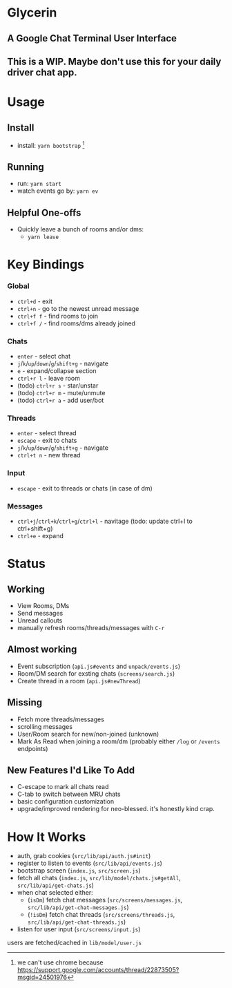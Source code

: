 # Glycerin

## A Google Chat Terminal User Interface

## This is a WIP. Maybe don't use this for your daily driver chat app.

# Usage

## Install

- install: `yarn bootstrap` [^1]

## Running

- run: `yarn start`
- watch events go by: `yarn ev`

## Helpful One-offs

- Quickly leave a bunch of rooms and/or dms:
  - `yarn leave`

# Key Bindings

### Global

- `ctrl+d` - exit
- `ctrl+n` - go to the newest unread message
- `ctrl+f f` - find rooms to join
- `ctrl+f /` - find rooms/dms already joined

### Chats

- `enter` - select chat
- `j`/`k`/`up`/`down`/`g`/`shift+g` - navigate
- `e` - expand/collapse section
- `ctrl+r l` - leave room
- (todo) `ctrl+r s` - star/unstar
- (todo) `ctrl+r m` - mute/unmute
- (todo) `ctrl+r a` - add user/bot

### Threads

- `enter` - select thread
- `escape` - exit to chats
- `j`/`k`/`up`/`down`/`g`/`shift+g` - navigate
- `ctrl+t n` - new thread

### Input

- `escape` - exit to threads or chats (in case of dm)

### Messages

- `ctrl+j`/`ctrl+k`/`ctrl+g`/`ctrl+l` - navitage (todo: update ctrl+l to ctrl+shift+g)
- `ctrl+e` - expand

# Status

## Working

- View Rooms, DMs
- Send messages
- Unread callouts
- manually refresh rooms/threads/messages with `C-r`

## Almost working

- Event subscription (`api.js#events` and `unpack/events.js`)
- Room/DM search for exsting chats (`screens/search.js`)
- Create thread in a room (`api.js#newThread`)

## Missing

- Fetch more threads/messages
- scrolling messages
- User/Room search for new/non-joined (unknown)
- Mark As Read when joining a room/dm (probably either `/log` or `/events` endpoints)

## New Features I'd Like To Add

- C-escape to mark all chats read
- C-tab to switch between MRU chats
- basic configuration customization
- upgrade/improved rendering for neo-blessed. it's honestly kind crap.

# How It Works

- auth, grab cookies (`src/lib/api/auth.js#init`)
- register to listen to events (`src/lib/api/events.js`)
- bootstrap screen (`index.js`, `src/screen.js`)
- fetch all chats (`index.js`, `src/lib/model/chats.js#getAll`, `src/lib/api/get-chats.js`)
- when chat selected either:
  - (`isDm`) fetch chat messages (`src/screens/messages.js`, `src/lib/api/get-chat-messages.js`)
  - (`!isDm`) fetch chat threads (`src/screens/threads.js`, `src/lib/api/get-chat-threads.js`)
- listen for user input (`src/screens/input.js`)

users are fetched/cached in `lib/model/user.js`

[^1]: we can't use chrome because https://support.google.com/accounts/thread/22873505?msgid=24501976
